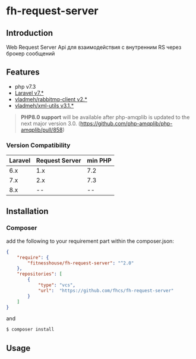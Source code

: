 # fh-request-server

## Introduction

Web Request Server Api для взаимодействия с внутренним RS через брокер сообщений

## Features
* php v7.3
* [Laravel v7.*](https://laravel.com/docs/7.x)
* [vladmeh/rabbitmq-client v2.*](https://github.com/vladmeh/rabbitmq-client)
* [vladmeh/xml-utils v3.1.*](https://github.com/vladmeh/xml-utils)

> **PHP8.0 support** will be available after php-amqplib is updated to the next major version 3.0. (https://github.com/php-amqplib/php-amqplib/pull/858)

### Version Compatibility

| Laravel | Request Server | min PHP |
|:--------|:---------------|:--------|
| 6.x     | 1.x            | 7.2     |
| 7.x     | 2.x            | 7.3     |
| 8.x     | --             | --      |

## Installation

### Composer

add the following to your requirement part within the composer.json:

```json
{
    "require": {
        "fitnesshouse/fh-request-server": "^2.0"
    },
    "repositories": [
        {
            "type": "vcs",
            "url":  "https://github.com/fhcs/fh-request-server"
        }
    ]
}
```

and

```bash
$ composer install
```

## Usage
